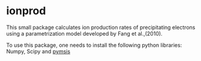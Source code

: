 # ionprod
This small package calculates ion production rates of precipitating electrons using a parametrization model developed by Fang et al.,(2010). 

To use this package, one needs to install the following python libraries: Numpy, Scipy and [pymsis](https://swxtrec.github.io/pymsis/index.html)

